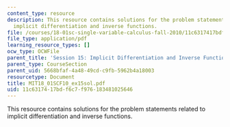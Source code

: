 ```yaml
---
content_type: resource
description: This resource contains solutions for the problem statements related to
  implicit differentiation and inverse functions.
file: /courses/18-01sc-single-variable-calculus-fall-2010/11c6317417bdf6c7f976183481025646_MIT18_01SCF10_ex15sol.pdf
file_type: application/pdf
learning_resource_types: []
ocw_type: OCWFile
parent_title: 'Session 15: Implicit Differentiation and Inverse Functions'
parent_type: CourseSection
parent_uid: 5668bfaf-4a48-49cd-c9fb-5962b4a18003
resourcetype: Document
title: MIT18_01SCF10_ex15sol.pdf
uid: 11c63174-17bd-f6c7-f976-183481025646
---
```

This resource contains solutions for the problem statements related to implicit differentiation and inverse functions.

